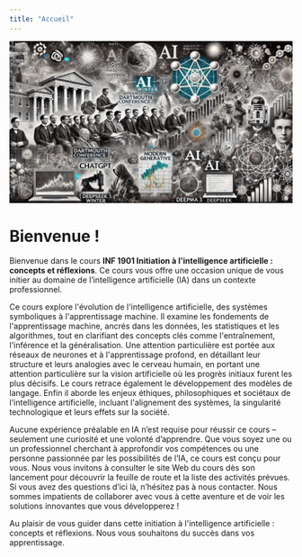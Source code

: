 ```yaml
---
title: "Accueil"
---
```


![Header Image](/images/entete-IA-richard.jpeg)

# Bienvenue !

Bienvenue dans le cours **INF 1901 Initiation à l'intelligence artificielle :
concepts et réflexions**. Ce cours vous offre une occasion unique de vous
initier au domaine de l’intelligence artificielle (IA) dans un contexte
professionnel.

Ce cours explore l'évolution de l'intelligence artificielle, des systèmes
symboliques à l'apprentissage machine.  Il examine les fondements de
l'apprentissage machine, ancrés dans les données, les statistiques et les
algorithmes, tout en clarifiant des concepts clés comme l'entraînement,
l'inférence et la généralisation. Une attention particulière est portée aux
réseaux de neurones et à l'apprentissage profond, en détaillant leur structure
et leurs analogies avec le cerveau humain, en portant une attention particulière
sur la vision artificielle où les progrès initiaux furent les plus décisifs. Le
cours retrace également le développement des modèles de langage.  Enfin il
aborde les enjeux éthiques, philosophiques et sociétaux de l'intelligence
artificielle, incluant l'alignement des systèmes, la singularité technologique
et leurs effets sur la société.

Aucune expérience préalable en IA n’est requise pour réussir ce cours –
seulement une curiosité et une volonté d’apprendre. Que vous soyez une ou un
professionnel cherchant à approfondir vos compétences ou une personne passionnée
par les possibilités de l’IA, ce cours est conçu pour vous. Nous vous invitons à
consulter le site Web du cours dès son lancement pour découvrir la feuille de
route et la liste des activités prévues. Si vous avez des questions d’ici là,
n’hésitez pas à nous contacter. Nous sommes impatients de collaborer avec vous à
cette aventure et de voir les solutions innovantes que vous développerez !

Au plaisir de vous guider dans cette initiation à l'intelligence artificielle :
concepts et réflexions. Nous vous souhaitons du succès dans vos apprentissage.